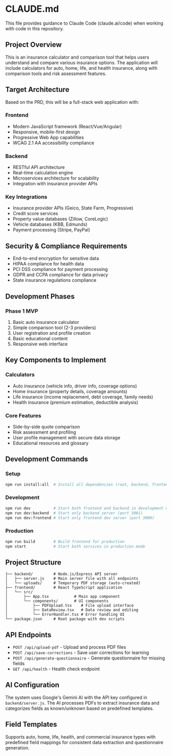 # CLAUDE.md

This file provides guidance to Claude Code (claude.ai/code) when working with code in this repository.

## Project Overview

This is an insurance calculator and comparison tool that helps users understand and compare various insurance options. The application will include calculators for auto, home, life, and health insurance, along with comparison tools and risk assessment features.

## Target Architecture

Based on the PRD, this will be a full-stack web application with:

### Frontend
- Modern JavaScript framework (React/Vue/Angular)
- Responsive, mobile-first design
- Progressive Web App capabilities
- WCAG 2.1 AA accessibility compliance

### Backend
- RESTful API architecture
- Real-time calculation engine
- Microservices architecture for scalability
- Integration with insurance provider APIs

### Key Integrations
- Insurance provider APIs (Geico, State Farm, Progressive)
- Credit score services
- Property value databases (Zillow, CoreLogic)
- Vehicle databases (KBB, Edmunds)
- Payment processing (Stripe, PayPal)

## Security & Compliance Requirements

- End-to-end encryption for sensitive data
- HIPAA compliance for health data
- PCI DSS compliance for payment processing
- GDPR and CCPA compliance for data privacy
- State insurance regulations compliance

## Development Phases

### Phase 1 MVP
1. Basic auto insurance calculator
2. Simple comparison tool (2-3 providers)
3. User registration and profile creation
4. Basic educational content
5. Responsive web interface

## Key Components to Implement

### Calculators
- Auto insurance (vehicle info, driver info, coverage options)
- Home insurance (property details, coverage amounts)
- Life insurance (income replacement, debt coverage, family needs)
- Health insurance (premium estimation, deductible analysis)

### Core Features
- Side-by-side quote comparison
- Risk assessment and profiling
- User profile management with secure data storage
- Educational resources and glossary

## Development Commands

### Setup
```bash
npm run install:all  # Install all dependencies (root, backend, frontend)
```

### Development
```bash
npm run dev          # Start both frontend and backend in development mode
npm run dev:backend  # Start only backend server (port 3001)
npm run dev:frontend # Start only frontend dev server (port 3000)
```

### Production
```bash
npm run build        # Build frontend for production
npm start            # Start both services in production mode
```

## Project Structure

```
├── backend/         # Node.js/Express API server
│   ├── server.js    # Main server file with all endpoints
│   └── uploads/     # Temporary PDF storage (auto-created)
├── frontend/        # React TypeScript application
│   └── src/
│       ├── App.tsx           # Main app component
│       └── components/       # UI components
│           ├── PDFUpload.tsx    # File upload interface
│           ├── DataReview.tsx   # Data review and editing
│           └── ErrorHandler.tsx # Error handling UI
└── package.json     # Root package with dev scripts
```

## API Endpoints

- `POST /api/upload-pdf` - Upload and process PDF files
- `POST /api/save-corrections` - Save user corrections for learning
- `POST /api/generate-questionnaire` - Generate questionnaire for missing fields
- `GET /api/health` - Health check endpoint

## AI Configuration

The system uses Google's Gemini AI with the API key configured in `backend/server.js`. The AI processes PDFs to extract insurance data and categorizes fields as known/unknown based on predefined templates.

## Field Templates

Supports auto, home, life, health, and commercial insurance types with predefined field mappings for consistent data extraction and questionnaire generation.